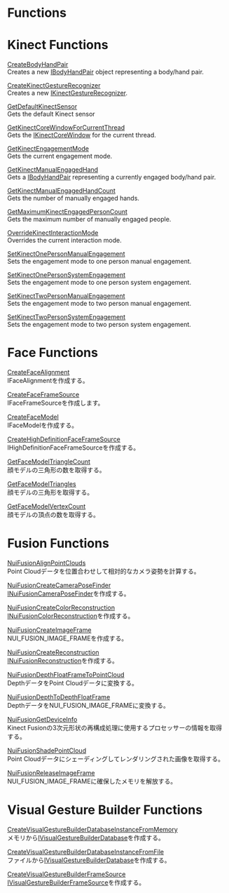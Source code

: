 Functions  
=========  

<span id="ID4EM"></span>

Kinect Functions  
================  

[CreateBodyHandPair](Functions/CreateBodyHandPair.md)    
Creates a new [IBodyHandPair](Interfaces/IBodyHandPair_Interface.md) object representing a body/hand pair.  

[CreateKinectGestureRecognizer](Functions/CreateKinectGestureRecogni.md)    
Creates a new [IKinectGestureRecognizer](Interfaces/IKinectGestureRecognizer.md).  

[GetDefaultKinectSensor](Functions/GetDefaultKinectSensor.md)    
Gets the default Kinect sensor  

[GetKinectCoreWindowForCurrentThread](Functions/GetKinectCoreWindowForCurr.md)    
Gets the [IKinectCoreWindow](Interfaces/IKinectCoreWindow_Interface.md) for the current thread.  

[GetKinectEngagementMode](Functions/GetKinectEngagementMode.md)    
Gets the current engagement mode.  

[GetKinectManualEngagedHand](Functions/GetKinectManualEngagedHand.md)    
Gets a [IBodyHandPair](Interfaces/IBodyHandPair_Interface.md) representing a currently engaged body/hand pair.  

[GetKinectManualEngagedHandCount](Functions/GetKinectManualEngagedHand.md)    
Gets the number of manually engaged hands.  

[GetMaximumKinectEngagedPersonCount](Functions/GetMaximumKinectEngagedPer.md)    
Gets the maximum number of manually engaged people.  

[OverrideKinectInteractionMode](Functions/OverrideKinectInteractionM.md)    
Overrides the current interaction mode.  

[SetKinectOnePersonManualEngagement](Functions/SetKinectOnePersonManualEn.md)    
Sets the engagement mode to one person manual engagement.  

[SetKinectOnePersonSystemEngagement](Functions/SetKinectOnePersonSystemEn.md)    
Sets the engagement mode to one person system engagement.  

[SetKinectTwoPersonManualEngagement](Functions/SetKinectTwoPersonManualEn.md)    
Sets the engagement mode to two person manual engagement.  

[SetKinectTwoPersonSystemEngagement](Functions/SetKinectTwoPersonSystemEn.md)    
Sets the engagement mode to two person system engagement.  

<span id="ID4EYB"></span>

Face Functions  
==============  

[CreateFaceAlignment](Functions/CreateFaceAlignment.md)    
IFaceAlignmentを作成する。  

[CreateFaceFrameSource](Functions/CreateFaceFrameSource.md)    
IFaceFrameSourceを作成します。  

[CreateFaceModel](Functions/CreateFaceModel.md)    
IFaceModelを作成する。  

[CreateHighDefinitionFaceFrameSource](Functions/CreateHighDefinitionFaceFr.md)    
IHighDefinitionFaceFrameSourceを作成する。  

[GetFaceModelTriangleCount](Functions/GetFaceModelTriangleCount.md)    
顔モデルの三角形の数を取得する。  

[GetFaceModelTriangles](Functions/GetFaceModelTriangles.md)    
顔モデルの三角形を取得する。  

[GetFaceModelVertexCount](Functions/GetFaceModelVertexCount.md)    
顔モデルの頂点の数を取得する。  

<span id="ID4EUC"></span>

Fusion Functions  
================  

[NuiFusionAlignPointClouds](Functions/NuiFusionAlignPointClouds.md)    
Point Cloudデータを位置合わせして相対的なカメラ姿勢を計算する。  

[NuiFusionCreateCameraPoseFinder](Functions/NuiFusionCreateCameraPoseF.md)    
[INuiFusionCameraPoseFinder](Interfaces/INuiFusionCameraPoseFinder.md)を作成する。  

[NuiFusionCreateColorReconstruction](Functions/NuiFusionCreateColorRecons.md)    
[INuiFusionColorReconstruction](Interfaces/INuiFusionColorReconstruct.md)を作成する。  

[NuiFusionCreateImageFrame](Functions/NuiFusionCreateImageFrame.md)    
NUI_FUSION_IMAGE_FRAMEを作成する。  

[NuiFusionCreateReconstruction](Functions/NuiFusionCreateReconstruct.md)    
[INuiFusionReconstruction](Interfaces/INuiFusionReconstruction.md)を作成する。  

[NuiFusionDepthFloatFrameToPointCloud](Functions/NuiFusionDepthFloatFrameTo.md)    
DepthデータをPoint Cloudデータに変換する。  

[NuiFusionDepthToDepthFloatFrame](Functions/NuiFusionDepthToDepthFloat.md)    
DepthデータをNUI_FUSION_IMAGE_FRAMEに変換する。  

[NuiFusionGetDeviceInfo](Functions/NuiFusionGetDeviceInfo.md)    
Kinect Fusionの3次元形状の再構成処理に使用するプロセッサーの情報を取得する。  

[NuiFusionShadePointCloud](Functions/NuiFusionShadePointCloud.md)    
Point Cloudデータにシェーディングしてレンダリングされた画像を取得する。  

[NuiFusionReleaseImageFrame](Functions/NuiFusionReleaseImageFrame.md)    
NUI_FUSION_IMAGE_FRAMEに確保したメモリを解放する。  

<span id="ID4EXD"></span>

Visual Gesture Builder Functions  
================================  

[CreateVisualGestureBuilderDatabaseInstanceFromMemory](Functions/CreateVisualGestureBuilderDatabaseInstanceFromMemory.md)    
メモリから[IVisualGestureBuilderDatabase](Interfaces/IVisualGestureBuilderDatab.md)を作成する。  

[CreateVisualGestureBuilderDatabaseInstanceFromFile](Functions/CreateVisualGestureBuilderDatabaseInstanceFromFile.md)    
ファイルから[IVisualGestureBuilderDatabase](Interfaces/IVisualGestureBuilderDatab.md)を作成する。  

[CreateVisualGestureBuilderFrameSource](Functions/CreateVisualGestureBuilder.md)    
[IVisualGestureBuilderFrameSource](Interfaces/IVisualGestureBuilderFrame.md)を作成する。  



<!--Please do not edit the data in the comment block below.-->
<!--
TOCTitle : Functions
RLTitle : Functions
KeywordA : O:Microsoft.Kinect.kinect.k4w_ref_functions
KeywordA : 91a9c287-d1c4-72d0-5419-fcde8ca20bf1
KeywordK : Functions
AssetID : 91a9c287-d1c4-72d0-5419-fcde8ca20bf1
Locale : en-us
CommunityContent : 1
TopicType : kbOrient
DocSet : K4Wv2
ProjType : K4Wv2Proj
Technology : Kinect for Windows
Product : Kinect for Windows SDK v2
productversion : 20
-->
